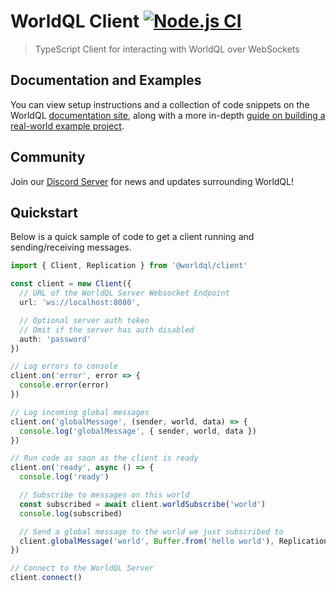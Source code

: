 # WorldQL Client [![Node.js CI](https://github.com/WorldQL/client-typescript/actions/workflows/ci.yml/badge.svg)](https://github.com/WorldQL/client-typescript/actions/workflows/ci.yml)
> TypeScript Client for interacting with WorldQL over WebSockets

## Documentation and Examples
You can view setup instructions and a collection of code snippets on the WorldQL [documentation site](https://docs.worldql.com/client-libraries/typescript), along with a more in-depth [guide on building a real-world example project](https://docs.worldql.com/example-projects/chat-room).

## Community
Join our [Discord Server](https://discord.gg/tDZkXQPzEw) for news and updates surrounding WorldQL!

## Quickstart
Below is a quick sample of code to get a client running and sending/receiving messages.
```ts
import { Client, Replication } from '@worldql/client'

const client = new Client({
  // URL of the WorldQL Server Websocket Endpoint
  url: 'ws://localhost:8080',

  // Optional server auth token
  // Omit if the server has auth disabled
  auth: 'password'
})

// Log errors to console
client.on('error', error => {
  console.error(error)
})

// Log incoming global messages
client.on('globalMessage', (sender, world, data) => {
  console.log('globalMessage', { sender, world, data })
})

// Run code as soon as the client is ready
client.on('ready', async () => {
  console.log('ready')

  // Subscribe to messages on this world
  const subscribed = await client.worldSubscribe('world')
  console.log(subscribed)

  // Send a global message to the world we just subscribed to
  client.globalMessage('world', Buffer.from('hello world'), Replication.IncludingSelf)
})

// Connect to the WorldQL Server
client.connect()
```
